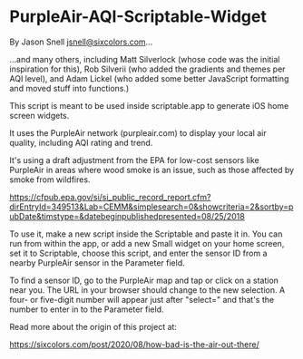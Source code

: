 # PurpleAir-AQI-Scriptable-Widget

By Jason Snell <jsnell@sixcolors.com>... 

...and many others, including Matt Silverlock (whose code was the initial inspiration for this), Rob Silverii (who added the gradients and themes per AQI level), and Adam Lickel (who added some better JavaScript formatting and moved stuff into functions.)

This script is meant to be used inside scriptable.app to generate iOS home screen widgets.

It uses the PurpleAir network (purpleair.com) to display your local air quality, including AQI rating and trend.

It's using a draft adjustment from the EPA for low-cost sensors like PurpleAir in areas where wood smoke is an issue, such as those affected by smoke from wildfires.

<https://cfpub.epa.gov/si/si_public_record_report.cfm?dirEntryId=349513&Lab=CEMM&simplesearch=0&showcriteria=2&sortby=pubDate&timstype=&datebeginpublishedpresented=08/25/2018>

To use it, make a new script inside the Scriptable and paste it in. You can run from within the app, or add a new Small widget on your home screen, set it to Scriptable, choose this script, and enter the sensor ID from a nearby PurpleAir sensor in the Parameter field.

To find a sensor ID, go to the PurpleAir map and tap or click on a station near you. The URL in your browser should change to the new selection. A four- or five-digit number will appear just after "select=" and that's the number to enter in to the Parameter field.

Read more about the origin of this project at:

https://sixcolors.com/post/2020/08/how-bad-is-the-air-out-there/

